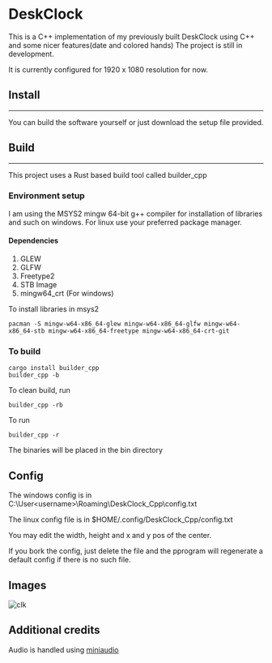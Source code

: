# DeskClock

This is a C++ implementation of my previously built DeskClock using C++ and some nicer features(date and colored hands)
The project is still in development.

It is currently configured for 1920 x 1080 resolution for now.

## Install
--------------------------------------------------------------

You can build the software yourself or just download the setup file provided.

## Build
--------------------------------------------------------------

This project uses a Rust based build tool called builder_cpp

### Environment setup

I am using the MSYS2 mingw 64-bit g++ compiler for installation of libraries and such on windows.
For linux use your preferred package manager.

#### Dependencies

1. GLEW
2. GLFW
3. Freetype2
4. STB Image
5. mingw64_crt (For windows)

To install libraries in msys2

```
pacman -S mingw-w64-x86_64-glew mingw-w64-x86_64-glfw mingw-w64-x86_64-stb mingw-w64-x86_64-freetype mingw-w64-x86_64-crt-git
```

### To build
```
cargo install builder_cpp
builder_cpp -b
```

To clean build, run

```
builder_cpp -rb
```

To run
```
builder_cpp -r
```

The binaries will be placed in the bin directory

## Config

The windows config is in C:\User\<username>\Roaming\DeskClock_Cpp\config.txt

The linux config file is in $HOME/.config/DeskClock_Cpp/config.txt

You may edit the width, height and x and y pos of the center.

If you bork the config, just delete the file and the pprogram will regenerate a default config if there is no such file.

## Images

![clk](https://user-images.githubusercontent.com/64161204/202875201-9323d65a-1955-4972-ba35-8dc294f3800a.png)

## Additional credits

Audio is handled using [miniaudio](https://github.com/mackron/miniaudio)
